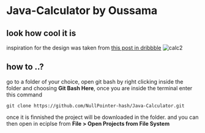 # Java-Calculator by Oussama
## look how cool it is
inspiration for the design was taken from [this post in dribbble](https://dribbble.com/shots/15893427-Calculator-app)
![calc2](https://user-images.githubusercontent.com/71095227/149666049-6c16b747-6b42-4de2-9093-8385aa775321.PNG)

## how to ..?
go to a folder of your choice, open git bash by right clicking inside the folder and choosing **Git Bash Here**,
once you are inside the terminal enter this command

```
git clone https://github.com/NullPointer-hash/Java-Calculator.git
```

once it is finnished the project will be downloaded in the folder.
and you can then open in eciplse from **File > Open Projects from File System**

